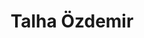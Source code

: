 ---
title: Talha Özdemir
description: HTML5 Game & Playable Ads Developer
image: assets/agonima.png
---
